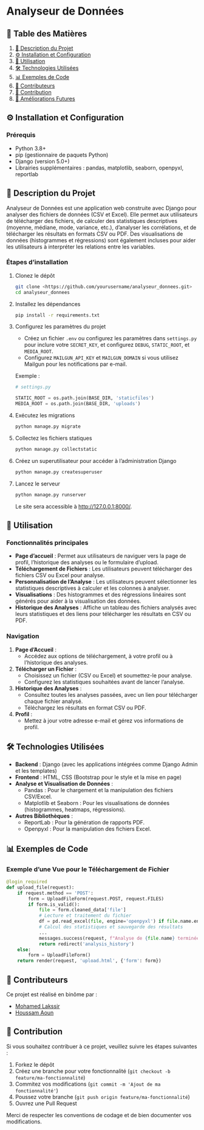 # Analyseur de Données

## 📑 Table des Matières

1. [📘 Description du Projet](#-description-du-projet)
2. [⚙️ Installation et Configuration](#️-installation-et-configuration)
3. [🧩 Utilisation](#-utilisation)
4. [🛠️ Technologies Utilisées](#️-technologies-utilisées)
5. [📊 Exemples de Code](#-exemples-de-code)
6. [👥 Contributeurs](#-contributeurs)
7. [🤝 Contribution](#-contribution)
8. [🚀 Améliorations Futures](#-améliorations-futures)

## ⚙️ Installation et Configuration

### Prérequis

- Python 3.8+
- pip (gestionnaire de paquets Python)
- Django (version 5.0+)
- Librairies supplémentaires : pandas, matplotlib, seaborn, openpyxl, reportlab

## 📘 Description du Projet

Analyseur de Données est une application web construite avec Django pour analyser des fichiers de données (CSV et Excel). Elle permet aux utilisateurs de télécharger des fichiers, de calculer des statistiques descriptives (moyenne, médiane, mode, variance, etc.), d’analyser les corrélations, et de télécharger les résultats en formats CSV ou PDF. Des visualisations de données (histogrammes et régressions) sont également incluses pour aider les utilisateurs à interpréter les relations entre les variables.

### Étapes d’installation

1. Clonez le dépôt

    ```sh
    git clone <https://github.com/yourusername/analyseur_donnees.git>
    cd analyseur_donnees
    ```

2. Installez les dépendances

    ```sh
    pip install -r requirements.txt
    ```

3. Configurez les paramètres du projet
    - Créez un fichier `.env` ou configurez les paramètres dans `settings.py` pour inclure votre `SECRET_KEY`, et configurez `DEBUG`, `STATIC_ROOT`, et `MEDIA_ROOT`.
    - Configurez `MAILGUN_API_KEY` et `MAILGUN_DOMAIN` si vous utilisez Mailgun pour les notifications par e-mail.

    Exemple :

    ```python
    # settings.py

    STATIC_ROOT = os.path.join(BASE_DIR, 'staticfiles')
    MEDIA_ROOT = os.path.join(BASE_DIR, 'uploads')
    ```

4. Exécutez les migrations

    ```sh
    python manage.py migrate
    ```

5. Collectez les fichiers statiques

    ```sh
    python manage.py collectstatic
    ```

6. Créez un superutilisateur pour accéder à l’administration Django

    ```sh
    python manage.py createsuperuser
    ```

7. Lancez le serveur

    ```sh
    python manage.py runserver
    ```

    Le site sera accessible à <http://127.0.0.1:8000/>.

## 🧩 Utilisation

### Fonctionnalités principales

- **Page d’accueil** : Permet aux utilisateurs de naviguer vers la page de profil, l’historique des analyses ou le formulaire d’upload.
- **Téléchargement de Fichiers** : Les utilisateurs peuvent télécharger des fichiers CSV ou Excel pour analyse.
- **Personnalisation de l’Analyse** : Les utilisateurs peuvent sélectionner les statistiques descriptives à calculer et les colonnes à analyser.
- **Visualisations** : Des histogrammes et des régressions linéaires sont générés pour aider à la visualisation des données.
- **Historique des Analyses** : Affiche un tableau des fichiers analysés avec leurs statistiques et des liens pour télécharger les résultats en CSV ou PDF.

### Navigation

1. **Page d’Accueil** :
    - Accédez aux options de téléchargement, à votre profil ou à l’historique des analyses.
2. **Télécharger un Fichier** :
    - Choisissez un fichier (CSV ou Excel) et soumettez-le pour analyse.
    - Configurez les statistiques souhaitées avant de lancer l’analyse.
3. **Historique des Analyses** :
    - Consultez toutes les analyses passées, avec un lien pour télécharger chaque fichier analysé.
    - Téléchargez les résultats en format CSV ou PDF.
4. **Profil** :
    - Mettez à jour votre adresse e-mail et gérez vos informations de profil.

## 🛠️ Technologies Utilisées

- **Backend** : Django (avec les applications intégrées comme Django Admin et les templates)
- **Frontend** : HTML, CSS (Bootstrap pour le style et la mise en page)
- **Analyse et Visualisation de Données** :
  - Pandas : Pour le chargement et la manipulation des fichiers CSV/Excel.
  - Matplotlib et Seaborn : Pour les visualisations de données (histogrammes, heatmaps, régressions).
- **Autres Bibliothèques** :
  - ReportLab : Pour la génération de rapports PDF.
  - Openpyxl : Pour la manipulation des fichiers Excel.

## 📊 Exemples de Code

### Exemple d’une Vue pour le Téléchargement de Fichier

```python
@login_required
def upload_file(request):
    if request.method == 'POST':
        form = UploadFileForm(request.POST, request.FILES)
        if form.is_valid():
            file = form.cleaned_data['file']
            # Lecture et traitement du fichier
            df = pd.read_excel(file, engine='openpyxl') if file.name.endswith('.xlsx') else pd.read_csv(file)
            # Calcul des statistiques et sauvegarde des résultats
            ...
            messages.success(request, f"Analyse de {file.name} terminée.")
            return redirect('analysis_history')
    else:
        form = UploadFileForm()
    return render(request, 'upload.html', {'form': form})
```

## 👥 Contributeurs

Ce projet est réalisé en binôme par :

- [Mohamed Lakssir](https://github.com/thejokers69)
- [Houssam Aoun](https://github.com/AuroreTBF)

## 🤝 Contribution

Si vous souhaitez contribuer à ce projet, veuillez suivre les étapes suivantes :

1. Forkez le dépôt
2. Créez une branche pour votre fonctionnalité (`git checkout -b feature/ma-fonctionnalité`)
3. Commitez vos modifications (`git commit -m 'Ajout de ma fonctionnalité'`)
4. Poussez votre branche (`git push origin feature/ma-fonctionnalité`)
5. Ouvrez une Pull Request

Merci de respecter les conventions de codage et de bien documenter vos modifications.
